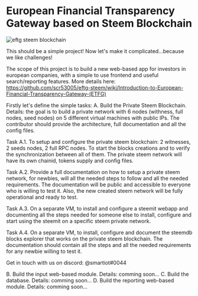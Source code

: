 # European Financial Transparency Gateway based on Steem Blockchain
![eftg steem blockchain](https://user-images.githubusercontent.com/31005088/42443325-6c636a54-836d-11e8-8d75-fcd424adeecc.png)


This should be a simple project! Now let's make it complicated...because we like challenges! 

The scope of this project is to build a new web-based app for investors in european companies, with a simple to use frontend and useful search/reporting features. More details here: https://github.com/scr53005/eftg-steem/wiki/Introduction-to-European-Financial-Transparency-Gateway-(ETFG)


Firstly let's define the simple tasks: 
A. Build the Private Steem Blockchain. Details: the goal is to build a private network with 6 nodes (withness, full nodes, seed nodes) on 5 different virtual machines with public IPs. The contributor should provide the architecture, full documentation and all the config files. 

Task A.1. To setup and configure the private steem blockchain: 2 witnesses, 2 seeds nodes, 2 full RPC nodes. To start the blocks creations and to verify the synchronization between all of them. The private steem network will have its own chainid, tokens supply and config files.

Task A.2. Provide a full documentation on how to setup a private steem network, for newbies, will all the needed steps to follow and all the needed requirements. The documentation will be public and accessible to everyone who is willing to test it. Also, the new created steem network will be fully operational and ready to test.

Task A.3. On a separate VM, to install and configure a steemit webapp and documenting all the steps needed for someone else to install, configure and start using the steemit on a specific steem private network. 

Task A.4. On a separate VM, to install, configure and document the steemdb blocks explorer that works on the private steem blockchain. The documentation should contain all the steps and all the needed requirements for any newbie willing to test it.

Get in touch with us on discord: @smartiot#0044


B. Build the input web-based module. Details: comming soon...
C. Build the database. Details: comming soon...
D. Build the reporting web-based module. Details: comming soon...


